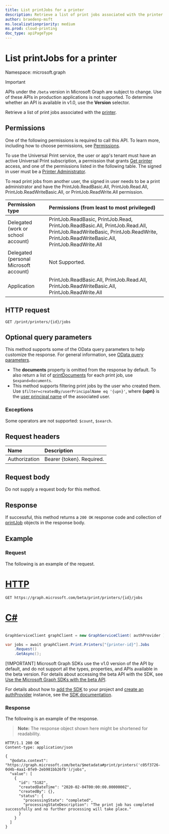 ```yaml
---
title: List printJobs for a printer
description: Retrieve a list of print jobs associated with the printer.
author: braedenp-msft
ms.localizationpriority: medium
ms.prod: cloud-printing
doc_type: apiPageType
---
```


# List printJobs for a printer

Namespace: microsoft.graph

> [!IMPORTANT]
> APIs under the `/beta` version in Microsoft Graph are subject to change. Use of these APIs in production applications is not supported. To determine whether an API is available in v1.0, use the **Version** selector.

Retrieve a list of print jobs associated with the [printer](../resources/printer.md).

## Permissions
One of the following permissions is required to call this API. To learn more, including how to choose permissions, see [Permissions](/graph/permissions-reference).

To use the Universal Print service, the user or app's tenant must have an active Universal Print subscription, a permission that grants [Get printer](printer-get.md) access, and one of the permissions listed in the following table. The signed in user must be a [Printer Administrator](/azure/active-directory/users-groups-roles/directory-assign-admin-roles#printer-administrator).

To read print jobs from another user, the signed in user needs to be a print administrator and have the PrintJob.ReadBasic.All, PrintJob.Read.All, PrintJob.ReadWriteBasic.All, or PrintJob.ReadWrite.All permission.

|Permission type | Permissions (from least to most privileged) |
|:---------------|:--------------------------------------------|
|Delegated (work or school account)| PrintJob.ReadBasic, PrintJob.Read, PrintJob.ReadBasic.All, PrintJob.Read.All, PrintJob.ReadWriteBasic, PrintJob.ReadWrite, PrintJob.ReadWriteBasic.All, PrintJob.ReadWrite.All |
|Delegated (personal Microsoft account)|Not Supported.|
|Application| PrintJob.ReadBasic.All, PrintJob.Read.All, PrintJob.ReadWriteBasic.All, PrintJob.ReadWrite.All |

## HTTP request
<!-- { "blockType": "ignored" } -->
```http
GET /print/printers/{id}/jobs
```

## Optional query parameters
This method supports some of the OData query parameters to help customize the response. For general information, see [OData query parameters](/graph/query-parameters).

* The **documents** property is omitted from the response by default. To also return a list of [printDocuments](../resources/printdocument.md) for each print job, use `$expand=documents`.
* This method supports filtering print jobs by the user who created them. Use `$filter=createdBy/userPrincipalName eq '{upn}'`, where **{upn}** is the [user principal name](/azure/active-directory/hybrid/plan-connect-userprincipalname#what-is-userprincipalname) of the associated user.

### Exceptions
Some operators are not supported: `$count`, `$search`.

## Request headers
| Name      |Description|
|:----------|:----------|
| Authorization | Bearer {token}. Required. |

## Request body
Do not supply a request body for this method.
## Response
If successful, this method returns a `200 OK` response code and collection of [printJob](../resources/printjob.md) objects in the response body.
## Example
### Request
The following is an example of the request.

# [HTTP](#tab/http)
<!-- {
  "blockType": "request",
  "name": "get_jobs_1"
}-->
```msgraph-interactive
GET https://graph.microsoft.com/beta/print/printers/{id}/jobs
```

# [C#](#tab/csharp)

```csharp

GraphServiceClient graphClient = new GraphServiceClient( authProvider );

var jobs = await graphClient.Print.Printers["{printer-id}"].Jobs
	.Request()
	.GetAsync();

```


 [!IMPORTANT]
 Microsoft Graph SDKs use the v1.0 version of the API by default, and do not support all the types, properties, and APIs available in the beta version. For details about accessing the beta API with the SDK, see [Use the Microsoft Graph SDKs with the beta API](/graph/sdks/use-beta).

 For details about how to [add the SDK](/graph/sdks/sdk-installation) to your project and [create an authProvider](/graph/sdks/choose-authentication-providers) instance, see the [SDK documentation](/graph/sdks/sdks-overview).

### Response
The following is an example of the response.
>**Note:** The response object shown here might be shortened for readability.
<!-- {
  "blockType": "response",
  "truncated": true,
  "@odata.type": "microsoft.graph.printJob",
  "isCollection": true
} -->
```http
HTTP/1.1 200 OK
Content-type: application/json

{
  "@odata.context": "https://graph.microsoft.com/beta/$metadata#print/printers('c05f3726-0d4b-4aa1-8fe9-2eb981bb26fb')/jobs",
  "value": [
    {
      "id": "5182",
      "createdDateTime": "2020-02-04T00:00:00.0000000Z",
      "createdBy": {},
      "status": {
        "processingState": "completed",
        "processingStateDescription": "The print job has completed successfully and no further processing will take place."
      }
    }
  ]
}
```

<!-- uuid: 8fcb5dbc-d5aa-4681-8e31-b001d5168d79
2015-10-25 14:57:30 UTC -->
<!-- {
  "type": "#page.annotation",
  "description": "List jobs",
  "keywords": "",
  "section": "documentation",
  "tocPath": ""
}-->
